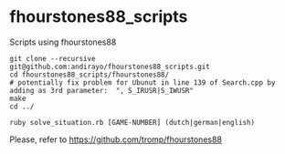# fhourstones88_scripts
Scripts using fhourstones88

```
git clone --recursive git@github.com:andirayo/fhourstones88_scripts.git
cd fhourstones88_scripts/fhourstones88/
# potentially fix problem for Ubunut in line 139 of Search.cpp by adding as 3rd parameter:  ", S_IRUSR|S_IWUSR"
make
cd ../

ruby solve_situation.rb [GAME-NUMBER] (dutch|german|english)
```

Please, refer to
https://github.com/tromp/fhourstones88


